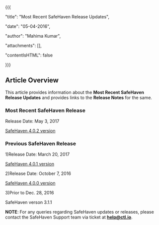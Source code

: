{{{

  "title": "Most Recent SafeHaven Release Updates",

  "date": "05-04-2016",

  "author": "Mahima Kumar",

  "attachments": [],

  "contentIsHTML": false

}}}



## Article Overview



This article provides information about the **Most Recent SafeHaven Release Updates** and provides links to the **Release Notes** for the same.





### Most Recent SafeHaven Release



Release Date: May 3, 2017



[SafeHaven 4.0.2 version](../SafeHaven%204/safehaven-4.0.2-release.md)





### Previous SafeHaven Release



1)Release Date: March 20, 2017



[SafeHaven 4.0.1 version](../SafeHaven%204/safehaven-4.0.1-release.md)



2)Release Date: October 7, 2016



[SafeHaven 4.0.0 version](../SafeHaven%204/safehaven-4.0.0-release.md)



3)Prior to Dec. 28, 2016



SafeHaven verson 3.1.1



**NOTE**: For any queries regarding SafeHaven updates or releases, please contact the SafeHaven Support team  via ticket at **help@ctl.io**.

